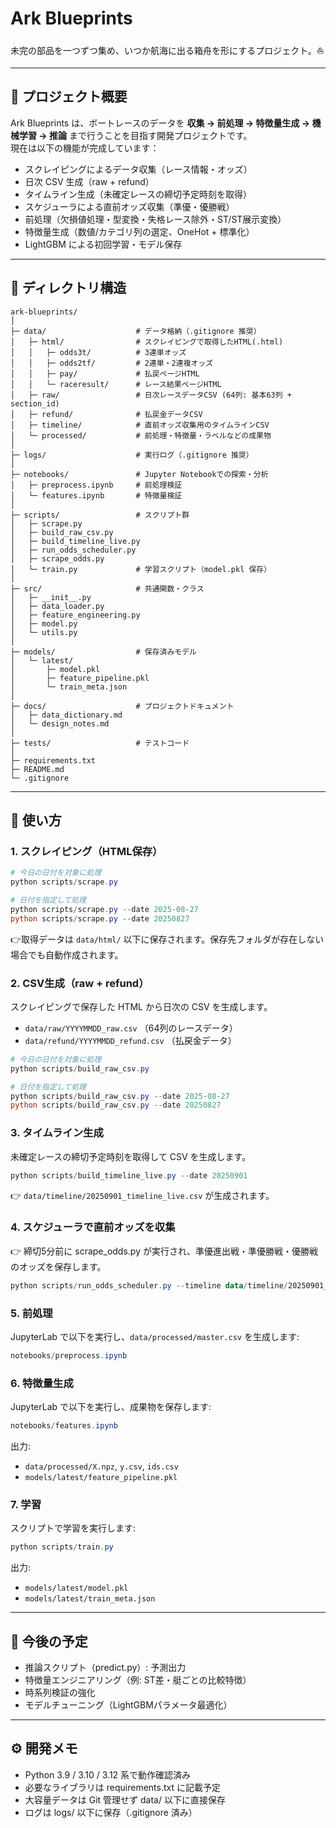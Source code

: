# Ark Blueprints

未完の部品を一つずつ集め、いつか航海に出る箱舟を形にするプロジェクト。⛵

---

## 📝 プロジェクト概要

Ark Blueprints は、ボートレースのデータを **収集 → 前処理 → 特徴量生成 → 機械学習 → 推論** まで行うことを目指す開発プロジェクトです。  
現在は以下の機能が完成しています：

* スクレイピングによるデータ収集（レース情報・オッズ）
* 日次 CSV 生成（raw + refund）
* タイムライン生成（未確定レースの締切予定時刻を取得）
* スケジューラによる直前オッズ収集（準優・優勝戦）
* 前処理（欠損値処理・型変換・失格レース除外・ST/ST展示変換）
* 特徴量生成（数値/カテゴリ列の選定、OneHot + 標準化）
* LightGBM による初回学習・モデル保存

---

## 📂 ディレクトリ構造

```text
ark-blueprints/
│
├─ data/                    # データ格納（.gitignore 推奨）
│   ├─ html/                # スクレイピングで取得したHTML(.html)
│   │   ├─ odds3t/          # 3連単オッズ
│   │   ├─ odds2tf/         # 2連単・2連複オッズ
│   │   ├─ pay/             # 払戻ページHTML
│   │   └─ raceresult/      # レース結果ページHTML
│   ├─ raw/                 # 日次レースデータCSV (64列: 基本63列 + section_id)
│   ├─ refund/              # 払戻金データCSV
│   ├─ timeline/            # 直前オッズ収集用のタイムラインCSV
│   └─ processed/           # 前処理・特徴量・ラベルなどの成果物
│
├─ logs/                    # 実行ログ（.gitignore 推奨）
│
├─ notebooks/               # Jupyter Notebookでの探索・分析
│   ├─ preprocess.ipynb     # 前処理検証
│   └─ features.ipynb       # 特徴量検証
│
├─ scripts/                 # スクリプト群
│   ├─ scrape.py
│   ├─ build_raw_csv.py
│   ├─ build_timeline_live.py
│   ├─ run_odds_scheduler.py
│   ├─ scrape_odds.py
│   └─ train.py             # 学習スクリプト（model.pkl 保存）
│
├─ src/                     # 共通関数・クラス
│   ├─ __init__.py
│   ├─ data_loader.py
│   ├─ feature_engineering.py
│   ├─ model.py
│   └─ utils.py
│
├─ models/                  # 保存済みモデル
│   └─ latest/
│       ├─ model.pkl
│       ├─ feature_pipeline.pkl
│       └─ train_meta.json
│
├─ docs/                    # プロジェクトドキュメント
│   ├─ data_dictionary.md
│   └─ design_notes.md
│
├─ tests/                   # テストコード
│
├─ requirements.txt
├─ README.md
└─ .gitignore
```

---

## 🚀 使い方

### 1. スクレイピング（HTML保存）

```powershell
# 今日の日付を対象に処理
python scripts/scrape.py

# 日付を指定して処理
python scripts/scrape.py --date 2025-08-27
python scripts/scrape.py --date 20250827
```

👉取得データは `data/html/` 以下に保存されます。保存先フォルダが存在しない場合でも自動作成されます。

### 2. CSV生成（raw + refund）

スクレイピングで保存した HTML から日次の CSV を生成します。

* `data/raw/YYYYMMDD_raw.csv` （64列のレースデータ）
* `data/refund/YYYYMMDD_refund.csv` （払戻金データ）

```powershell
# 今日の日付を対象に処理
python scripts/build_raw_csv.py

# 日付を指定して処理
python scripts/build_raw_csv.py --date 2025-08-27
python scripts/build_raw_csv.py --date 20250827
```

### 3. タイムライン生成

未確定レースの締切予定時刻を取得して CSV を生成します。

```powershell
python scripts/build_timeline_live.py --date 20250901
```

👉 `data/timeline/20250901_timeline_live.csv` が生成されます。

### 4. スケジューラで直前オッズを収集

👉 締切5分前に scrape_odds.py が実行され、準優進出戦・準優勝戦・優勝戦のオッズを保存します。

```powershell
python scripts/run_odds_scheduler.py --timeline data/timeline/20250901_timeline_live.csv
```

### 5. 前処理

JupyterLab で以下を実行し、`data/processed/master.csv` を生成します:
```powershell
notebooks/preprocess.ipynb
```

### 6. 特徴量生成

JupyterLab で以下を実行し、成果物を保存します:
```powershell
notebooks/features.ipynb
```
出力:
* `data/processed/X.npz`, `y.csv`, `ids.csv`
* `models/latest/feature_pipeline.pkl`

### 7. 学習

スクリプトで学習を実行します:
```powershell
python scripts/train.py
```
出力:
* `models/latest/model.pkl`
* `models/latest/train_meta.json`
---

## 🔮 今後の予定

* 推論スクリプト（predict.py）: 予測出力
* 特徴量エンジニアリング（例: ST差・艇ごとの比較特徴）
* 時系列検証の強化
* モデルチューニング（LightGBMパラメータ最適化）

---

## ⚙️ 開発メモ

* Python 3.9 / 3.10 / 3.12 系で動作確認済み
* 必要なライブラリは requirements.txt に記載予定
* 大容量データは Git 管理せず data/ 以下に直接保存
* ログは logs/ 以下に保存（.gitignore 済み）


